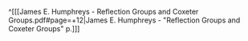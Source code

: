 ^[[[James E. Humphreys - Reflection Groups and Coxeter Groups.pdf#page=+12|James E. Humphreys - "Reflection Groups and Coxeter Groups" p.]]]